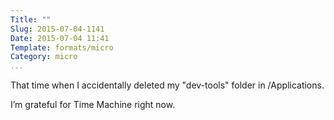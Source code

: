 ```yaml
---
Title: ""
Slug: 2015-07-04-1141
Date: 2015-07-04 11:41
Template: formats/micro
Category: micro
...
```


That time when I accidentally deleted my "dev-tools" folder in /Applications.

I’m grateful for Time Machine right now.
